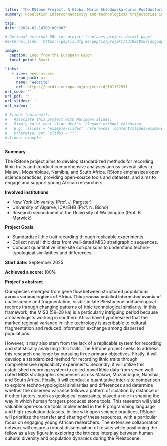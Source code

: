```yaml
---
title: 'The RStone Project. A Global Marie Skłodowska-Curie Postdoctoral Fellowship'
summary: Population interconnectivity and technological trajectories in southern Africa during the MIS3 through replicable lithic analysis

tags:
date: '2024-02-14T00:00:00Z'

# Optional external URL for project (replaces project detail page).
#external_link: 'https://gepris.dfg.de/gepris/projekt/431809858?language=en'

image:
  caption: Logo from the European Union
  focal_point: Smart

links:
   - icon: open-access
     icon_pack: ai
     name: "Website"
     url: https://cordis.europa.eu/project/id/101152531
url_code: ''
url_pdf: ''
url_slides: ''
url_video: ''

# Slides (optional).
#   Associate this project with Markdown slides.
#   Simply enter your slide deck's filename without extension.
#   E.g. `slides = "example-slides"` references `content/slides/example-slides.md`.
#   Otherwise, set `slides = ""`.
#slides: example
---
```


**Summary**

The RStone project aims to develop standardized methods for recording lithic traits and conduct comprehensive analyses across several sites in Malawi, Mozambique, Namibia, and South Africa. RStone emphasizes open science practices, providing open-source tools and datasets, and aims to engage and support young African researchers.


**Involved institutions**
- New York University (Prof. J. Pargeter)
- University of Algarve, ICArEHB (Prof. N. Bicho)
- Research secondment at the University of Washington (Prof. B. Marwick)


**Project Goals**
- Standardize lithic trait recording through replicable experiments.
- Collect novel lithic data from well-dated MIS3 stratigraphic sequences.
- Conduct quantitative inter-site comparisons to understand techno-typological similarities and differences.


**Start date:** September 2025

**Achieved a score:** 100%


**Project's abstract**

Our species emerged from gene flow between structured populations across various regions of Africa. This process entailed intermitted events of
coalescence and fragmentation, visible in late Pleistocene archaeological records through changing patterns of lithic technological similarity. In this framework, the MIS3 (59–28 ka) is a particularly intriguing period because archaeologists working in southern Africa have hypothesized that the marked regional variance in lithic technology is ascribable to cultural fragmentation and reduced information exchange among dispersed populations.

However, it may also stem from the lack of a replicable system for recording and statistically analyzing lithic traits. The RStone project seeks to address this research challenge by pursuing three primary objectives. Firstly, it will develop a standardized method for recording lithic traits through comprehensive replicability experiments. Secondly, it will utilize this established recording system to collect novel lithic data from seven well-dated MIS3 stratigraphic sequences across Malawi, Mozambique, Namibia, and South Africa. Finally, it will conduct a quantitative inter-site comparison to explore techno-typological similarities and differences and determine whether the observed variance follows a pattern of isolation by distance or if other factors, such as geological constraints, played a role in shaping the way in which human foragers produced stone tools. This research will yield valuable open-source tools implemented in the R programming language and high-resolution datasets. In line with open science practices, RStone will prioritize the transfer and sharing of these resources, with a particular focus on engaging young African researchers. The extensive collaboration network will ensure a robust dissemination of results while positioning the fellow as a key figure in exploring the intricate interplay between human cultural diversity and population dynamics during the Pleistocene.
